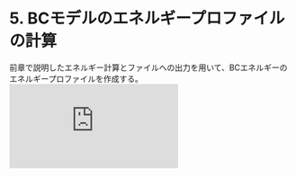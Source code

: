 # 5. BCモデルのエネルギープロファイルの計算
前章で説明したエネルギー計算とファイルへの出力を用いて、BCエネルギーのエネルギープロファイルを作成する。
![bene_various_v.pdf](https://github.com/TakJim/SurfaceEvolver/blob/master/BCenergy/bene_various_v.pdf)
